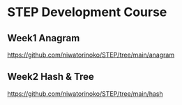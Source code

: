 # STEP Development Course

## Week1 Anagram
https://github.com/niwatorinoko/STEP/tree/main/anagram

## Week2 Hash & Tree
https://github.com/niwatorinoko/STEP/tree/main/hash
